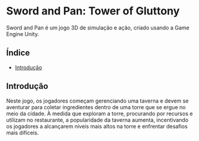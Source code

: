 # Sword and Pan: Tower of Gluttony

Sword and Pan é um jogo 3D de simulação e ação, criado usando a Game Engine Unity.

## Índice
- [Introdução](#introdução)

## Introdução

Neste jogo, os jogadores começam gerenciando uma taverna e devem se aventurar para coletar ingredientes dentro de uma torre que se ergue no meio da cidade. À medida que exploram a torre, procurando por recursos e utilizam no restaurante, a popularidade da taverna aumenta, incentivando os jogadores a alcançarem níveis mais altos na torre e enfrentar desafios mais difíceis.
